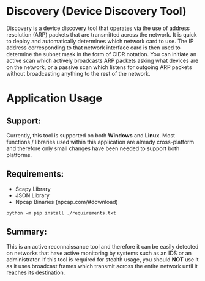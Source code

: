 # Discovery (Device Discovery Tool)
Discovery is a device discovery tool that operates via the use of address resolution (ARP) packets that are transmitted across the network. It is quick to deploy and automatically determines which network card to use. The IP address corresponding to that network interface card is then used to determine the subnet mask in the form of CIDR notation. You can initiate an active scan which actively broadcasts ARP packets asking what devices are on the network, or a passive scan which listens for outgoing ARP packets without broadcasting anything to the rest of the network.
# Application Usage
## Support:
Currently, this tool is supported on both **Windows** and **Linux**. Most functions / libraries used within this application are already cross-platform and therefore only small changes have been needed to support both platforms.
## Requirements:
- Scapy Library
- JSON Library
- Npcap Binaries (npcap.com/#download)
```
python -m pip install ./requirements.txt
```
## Summary:
This is an active reconnaissance tool and therefore it can be easily detected on networks that have active monitoring by systems such as an IDS or an administrator. If this tool is required for stealth usage, you should **NOT** use it as it uses broadcast frames which transmit across the entire network until it reaches its destination.
